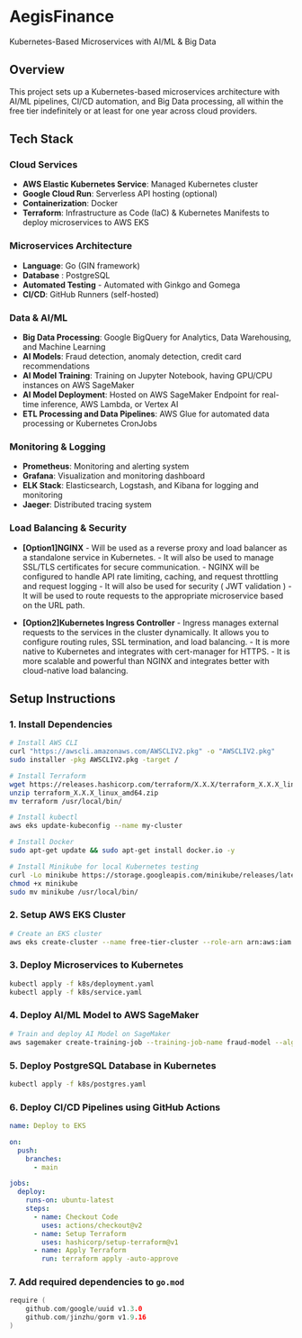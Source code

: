 # AegisFinance

Kubernetes-Based Microservices with AI/ML & Big Data

## Overview

This project sets up a Kubernetes-based microservices architecture with AI/ML pipelines, CI/CD automation, and Big Data processing, all within the free tier indefinitely or at least for one year across cloud providers.

## Tech Stack

### Cloud Services

- **AWS Elastic Kubernetes Service**: Managed Kubernetes cluster
- **Google Cloud Run**: Serverless API hosting (optional)
- **Containerization**: Docker
- **Terraform**: Infrastructure as Code (IaC) & Kubernetes Manifests to deploy microservices to AWS EKS

### Microservices Architecture

- **Language**: Go (GIN framework)
- **Database** : PostgreSQL
- **Automated Testing** - Automated with Ginkgo and Gomega
- **CI/CD**: GitHub Runners (self-hosted)

### Data & AI/ML

- **Big Data Processing**: Google BigQuery for Analytics, Data Warehousing, and Machine Learning
- **AI Models**: Fraud detection, anomaly detection, credit card recommendations
- **AI Model Training**: Training on Jupyter Notebook, having GPU/CPU instances on AWS SageMaker
- **AI Model Deployment**: Hosted on AWS SageMaker Endpoint for real-time inference, AWS Lambda, or Vertex AI
- **ETL Processing and Data Pipelines**: AWS Glue for automated data processing or Kubernetes CronJobs

### Monitoring & Logging

- **Prometheus**: Monitoring and alerting system
- **Grafana**: Visualization and monitoring dashboard
- **ELK Stack**: Elasticsearch, Logstash, and Kibana for logging and monitoring
- **Jaeger**: Distributed tracing system

### Load Balancing & Security

- **[Option1]NGINX** - Will be used as a reverse proxy and load balancer as a standalone service in Kubernetes. - It will also be used to manage SSL/TLS certificates for secure communication. - NGINX will be configured to handle API rate limiting, caching, and request throttling and request logging - It will also be used for security ( JWT validation ) - It will be used to route requests to the appropriate microservice based on the URL path.

- **[Option2]Kubernetes Ingress Controller** - Ingress manages external requests to the services in the cluster dynamically. It allows you to configure routing rules, SSL termination, and load balancing. - It is more native to Kubernetes and integrates with cert-manager for HTTPS. - It is more scalable and powerful than NGINX and integrates better with cloud-native load balancing.

## Setup Instructions

### 1. Install Dependencies

```bash
# Install AWS CLI
curl "https://awscli.amazonaws.com/AWSCLIV2.pkg" -o "AWSCLIV2.pkg"
sudo installer -pkg AWSCLIV2.pkg -target /

# Install Terraform
wget https://releases.hashicorp.com/terraform/X.X.X/terraform_X.X.X_linux_amd64.zip
unzip terraform_X.X.X_linux_amd64.zip
mv terraform /usr/local/bin/

# Install kubectl
aws eks update-kubeconfig --name my-cluster

# Install Docker
sudo apt-get update && sudo apt-get install docker.io -y

# Install Minikube for local Kubernetes testing
curl -Lo minikube https://storage.googleapis.com/minikube/releases/latest/minikube-linux-amd64
chmod +x minikube
sudo mv minikube /usr/local/bin/
```

### 2. Setup AWS EKS Cluster

```bash
# Create an EKS cluster
aws eks create-cluster --name free-tier-cluster --role-arn arn:aws:iam::<YOUR_ACCOUNT_ID>:role/EKSClusterRole --resources-vpc-config subnetIds=<SUBNET_ID>,securityGroupIds=<SG_ID>
```

### 3. Deploy Microservices to Kubernetes

```bash
kubectl apply -f k8s/deployment.yaml
kubectl apply -f k8s/service.yaml
```

### 4. Deploy AI/ML Model to AWS SageMaker

```bash
# Train and deploy AI Model on SageMaker
aws sagemaker create-training-job --training-job-name fraud-model --algorithm-specification TrainingImage=<YOUR_ALGO_IMAGE> --role-arn arn:aws:iam::<YOUR_ACCOUNT_ID>:role/SageMakerRole
```

### 5. Deploy PostgreSQL Database in Kubernetes

```bash
kubectl apply -f k8s/postgres.yaml
```

### 6. Deploy CI/CD Pipelines using GitHub Actions

```yaml
name: Deploy to EKS

on:
  push:
    branches:
      - main

jobs:
  deploy:
    runs-on: ubuntu-latest
    steps:
      - name: Checkout Code
        uses: actions/checkout@v2
      - name: Setup Terraform
        uses: hashicorp/setup-terraform@v1
      - name: Apply Terraform
        run: terraform apply -auto-approve
```

### 7. Add required dependencies to `go.mod`

```go
require (
    github.com/google/uuid v1.3.0
    github.com/jinzhu/gorm v1.9.16
)
```
